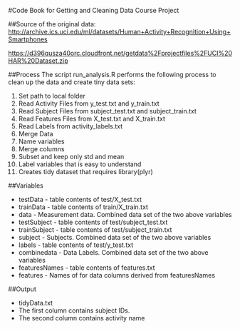 #Code Book for Getting and Cleaning Data Course Project

##Source of the original data:
http://archive.ics.uci.edu/ml/datasets/Human+Activity+Recognition+Using+Smartphones 

https://d396qusza40orc.cloudfront.net/getdata%2Fprojectfiles%2FUCI%20HAR%20Dataset.zip 

##Process
The script  run_analysis.R  performs the following process to clean up the data and create tiny data sets:

1. Set path to local folder
2. Read Activity Files from y_test.txt and y_train.txt
3. Read Subject Files from subject_test.txt and subject_train.txt
4. Read Features Files from X_test.txt and X_train.txt
5. Read Labels from activity_labels.txt
6. Merge Data
7. Name variables
8. Merge columns
9. Subset and keep only std and mean
10. Label variables that is easy to understand
11. Creates tidy dataset that requires library(plyr)

##Variables
* testData - table contents of  test/X_test.txt  
* trainData - table contents of  train/X_train.txt  
* data - Measurement data. Combined data set of the two above variables
* testSubject - table contents of  test/subject_test.txt  
* trainSubject - table contents of  test/subject_train.txt  
* subject - Subjects. Combined data set of the two above variables
* labels - table contents of  test/y_test.txt   
* combinedata - Data Labels. Combined data set of the two above variables
* featuresNames - table contents of  features.txt  
* features - Names of for data columns derived from featuresNames

##Output
* tidyData.txt
* The first column contains subject IDs.
* The second column contains activity name
